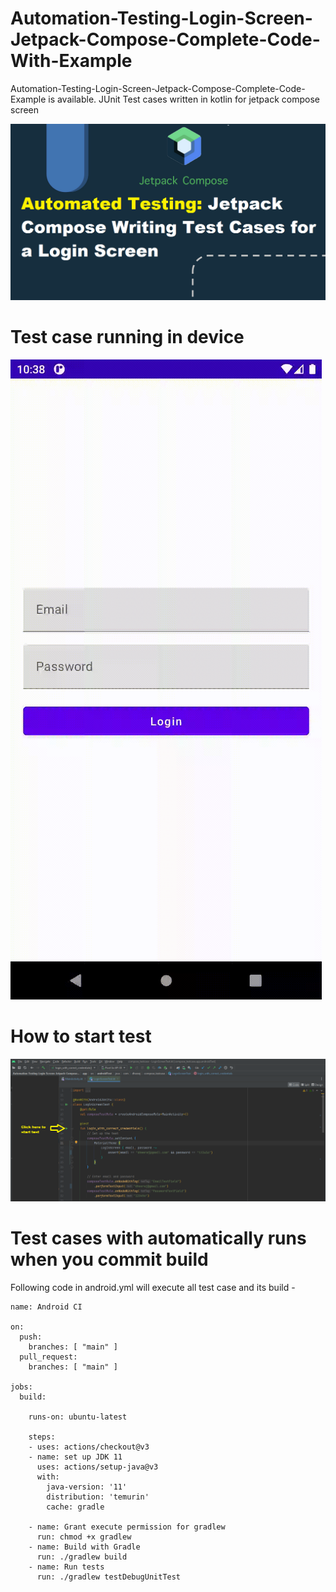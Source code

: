 # Automation-Testing-Login-Screen-Jetpack-Compose-Complete-Code-With-Example
Automation-Testing-Login-Screen-Jetpack-Compose-Complete-Code-Example is available. JUnit Test cases written in kotlin for jetpack compose screen

![image description](https://github.com/dheeraj-bhadoria/Automation-Testing-Login-Screen-Jetpack-Compose-Complete-Code-With-Example/blob/main/automatedtestingcompose.png)

# Test case running in device 
![image description](https://github.com/dheeraj-bhadoria/Automation-Testing-Login-Screen-Jetpack-Compose-Complete-Code-With-Example/blob/main/automatedtestingcomposegif.gif)

# How to start test 
![image description](https://github.com/dheeraj-bhadoria/Automation-Testing-Login-Screen-Jetpack-Compose-Complete-Code-With-Example/blob/main/automatedtestingcomposeruntest.png)

# Test cases with automatically runs when you commit build 
Following code in android.yml will execute all test case and its build - 
```groove
name: Android CI

on:
  push:
    branches: [ "main" ]
  pull_request:
    branches: [ "main" ]

jobs:
  build:

    runs-on: ubuntu-latest

    steps:
    - uses: actions/checkout@v3
    - name: set up JDK 11
      uses: actions/setup-java@v3
      with:
        java-version: '11'
        distribution: 'temurin'
        cache: gradle

    - name: Grant execute permission for gradlew
      run: chmod +x gradlew
    - name: Build with Gradle
      run: ./gradlew build
    - name: Run tests
      run: ./gradlew testDebugUnitTest
```
